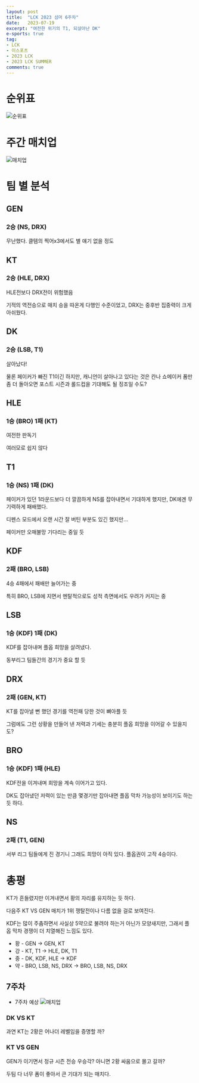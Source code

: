 ```yaml
---
layout: post
title:  "LCK 2023 섬머 6주차"
date:   2023-07-19
excerpt: "여전한 위기의 T1, 되살아난 DK"
e-sports: true
tag:
- LCK
- 이스포츠
- 2023 LCK
- 2023 LCK SUMMER
comments: true
---
```



# 순위표

![순위표](../img/2023/lck/summer_week6.jpg)

# 주간 매치업

![매치업](../img/2023/lck/summer_week6_matchup.png)

# 팀 별 분석

## GEN

### 2승 (NS, DRX)

무난했다. 클템의 찍어x3에서도 별 얘기 없을 정도

## KT

### 2승 (HLE, DRX)

HLE전보다 DRX전이 위험했음

기적의 역전승으로 매치 승을 따온게 다행인 수준이었고, DRX는 중후반 집중력이 크게 아쉬웠다.

## DK

### 2승 (LSB, T1)

살아났다!

물론 페이커가 빠진 T1이긴 하지만, 캐니언이 살아나고 있다는 것은 칸나 쇼메이커 폼만 좀 더 돌아오면 포스트 시즌과 롤드컵을 기대해도 될 징조일 수도?

## HLE

### 1승 (BRO) 1패 (KT)

여전한 판독기

여러모로 쉽지 않다

## T1

### 1승 (NS) 1패 (DK)

페이커가 있던 1라운드보다 더 깔끔하게 NS를 잡아내면서 기대하게 했지만, DK에겐 무기력하게 패배했다.

디펜스 모드에서 오랜 시간 잘 버틴 부분도 있긴 했지만...

페이커만 오매불망 기다리는 중일 듯

## KDF

### 2패 (BRO, LSB)

4승 4패에서 패배만 늘어가는 중

특히 BRO, LSB에 지면서 멘탈적으로도 성적 측면에서도 우려가 커지는 중

## LSB

### 1승 (KDF) 1패 (DK)

KDF를 잡아내며 플옵 희망을 살려냈다.

동부리그 팀들간의 경기가 중요 할 듯

## DRX

### 2패 (GEN, KT)

KT를 잡아낼 뻔 했던 경기를 역전패 당한 것이 뼈아플 듯

그럼에도 그런 상황을 만들어 낸 저력과 기세는 충분히 플옵 희망을 이어갈 수 있을지도?

## BRO

### 1승 (KDF) 1패 (HLE)

KDF전을 이겨내며 희망을 계속 이어가고 있다.

DK도 잡아냈던 저력이 있는 만큼 몇경기만 잡아내면 플옵 막차 가능성이 보이기도 하는 듯 하다.

## NS

### 2패 (T1, GEN)

서부 리그 팀들에게 진 경기니 그래도 희망이 아직 있다. 플옵권이 고작 4승이다.


# 총평

KT가 흔들렸지만 이겨내면서 황의 자리를 유지하는 듯 하다.

다음주 KT VS GEN 매치가 1위 쟁탈전이나 다름 없을 걸로 보여진다.

KDF는 많이 주춤하면서 사실상 5약으로 불려야 하는거 아닌가 모양새지만, 그래서 플옵 막차 경쟁이 더 치열해진 느낌도 있다.

* 황 - GEN -> GEN, KT
* 강 - KT, T1 -> HLE, DK, T1
* 중 - DK, KDF, HLE -> KDF
* 약 - BRO, LSB, NS, DRX -> BRO, LSB, NS, DRX


## 7주차

* 7주차 예상
    ![매치업](../img/2023/lck/summer_week7_matchup.png)

### DK VS KT

과연 KT는 2황은 어나더 레벨임을 증명할 까?

### KT VS GEN

GEN가 이기면서 정규 시즌 전승 우승각? 아니면 2황 싸움으로 몰고 갈까?

두팀 다 너무 폼이 좋아서 큰 기대가 되는 매치다.